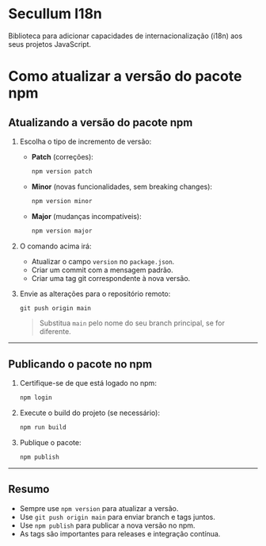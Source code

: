# Secullum I18n

Biblioteca para adicionar capacidades de internacionalização (i18n) aos seus projetos JavaScript.

# Como atualizar a versão do pacote npm

## Atualizando a versão do pacote npm

1. Escolha o tipo de incremento de versão:
   - **Patch** (correções):
     ```powershell
     npm version patch
     ```
   - **Minor** (novas funcionalidades, sem breaking changes):
     ```powershell
     npm version minor
     ```
   - **Major** (mudanças incompatíveis):
     ```powershell
     npm version major
     ```

2. O comando acima irá:
   - Atualizar o campo `version` no `package.json`.
   - Criar um commit com a mensagem padrão.
   - Criar uma tag git correspondente à nova versão.

3. Envie as alterações para o repositório remoto:
   ```powershell
   git push origin main
   ```
   > Substitua `main` pelo nome do seu branch principal, se for diferente.

---

## Publicando o pacote no npm

1. Certifique-se de que está logado no npm:
   ```powershell
   npm login
   ```
2. Execute o build do projeto (se necessário):
   ```powershell
   npm run build
   ```
3. Publique o pacote:
   ```powershell
   npm publish
   ```

---

## Resumo
- Sempre use `npm version` para atualizar a versão.
- Use `git push origin main` para enviar branch e tags juntos.
- Use `npm publish` para publicar a nova versão no npm.
- As tags são importantes para releases e integração contínua.
